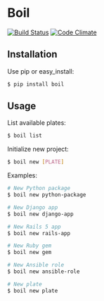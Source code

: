 [travis]: https://travis-ci.org/bzurkowski/boil
[codeclimate]: https://codeclimate.com/github/bzurkowski/boil/maintainability

# Boil

[![Build Status](https://travis-ci.org/bzurkowski/boil.svg?branch=master)][travis]
[![Code Climate](https://api.codeclimate.com/v1/badges/b56e0c5a0856da0c35ba/maintainability)][codeclimate]

## Installation

Use pip or easy_install:

```bash
$ pip install boil
```

## Usage

List available plates:

```bash
$ boil list
```

Initialize new project:

```bash
$ boil new [PLATE]
```

Examples:

```bash
# New Python package
$ boil new python-package

# New Django app
$ boil new django-app

# New Rails 5 app
$ boil new rails-app

# New Ruby gem
$ boil new gem

# New Ansible role
$ boil new ansible-role

# New plate
$ boil new plate
```
